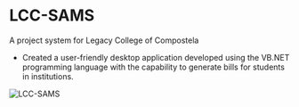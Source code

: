 # LCC-SAMS
A project system for Legacy College of Compostela 

- Created a user-friendly desktop application developed using the VB.NET programming language with the capability to generate bills for students in institutions.
  
![LCC-SAMS ](https://res.cloudinary.com/dbkpjazoq/image/upload/v1688150938/my-portfolio/lcc-sams_loginForm.png)

